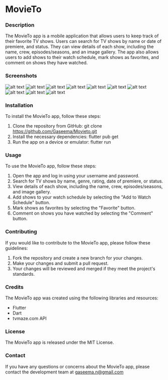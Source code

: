 # MovieTo

### Description
The MovieTo app is a mobile application that allows users to keep track of their favorite TV shows. Users can search for TV shows by name or date of premiere, and status. They can view details of each show, including the name, crew, episodes/seasons, and an image gallery. The app also allows users to add shows to their watch schedule, mark shows as favorites, and comment on shows they have watched.

### Screenshots
![alt text](https://github.com/Gaseema/Movieto/blob/master/images/screenshots/1.png#left)
![alt text](https://github.com/Gaseema/Movieto/blob/master/images/screenshots/2.png#right)
![alt text](https://github.com/Gaseema/Movieto/blob/master/images/screenshots/3.png#center)
![alt text](https://github.com/Gaseema/Movieto/blob/master/images/screenshots/4.png?raw=true)
![alt text](https://github.com/Gaseema/Movieto/blob/master/images/screenshots/5.png?raw=true)
![alt text](https://github.com/Gaseema/Movieto/blob/master/images/screenshots/6.png?raw=true)
![alt text](https://github.com/Gaseema/Movieto/blob/master/images/screenshots/7.png?raw=true)
![alt text](https://github.com/Gaseema/Movieto/blob/master/images/screenshots/8.png?raw=true)
![alt text](https://github.com/Gaseema/Movieto/blob/master/images/screenshots/9.png?raw=true)
![alt text](https://github.com/Gaseema/Movieto/blob/master/images/screenshots/10.png?raw=true)


### Installation
To install the MovieTo app, follow these steps:
1. Clone the repository from GitHub: git clone https://github.com/Gaseema/Movieto.git
2. Install the necessary dependencies: flutter pub get
3. Run the app on a device or emulator: flutter run
### Usage
To use the MovieTo app, follow these steps:

1. Open the app and log in using your username and password.
2. Search for TV shows by name, genre, rating, date of premiere, or status.
3. View details of each show, including the name, crew, episodes/seasons, and image gallery.
4. Add shows to your watch schedule by selecting the "Add to Watch Schedule" button.
5. Mark shows as favorites by selecting the "Favorite" button.
6. Comment on shows you have watched by selecting the "Comment" button.


### Contributing
If you would like to contribute to the MovieTo app, please follow these guidelines:

1. Fork the repository and create a new branch for your changes.
2. Make your changes and submit a pull request.
3. Your changes will be reviewed and merged if they meet the project's standards.

### Credits
The MovieTo app was created using the following libraries and resources:

- Flutter
- Dart
- tvmaze.com API


### License
The MovieTo app is released under the MIT License.

### Contact
If you have any questions or concerns about the MovieTo app, please contact the development team at gaseema.n@gmail.com

